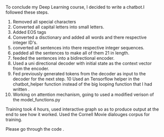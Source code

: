 To conclude my Deep Learning course, I decided to write a chatbot.I followed these steps.
1. Removed all special characters 
2. Converted all capital letters into small letters.
3. Added EOS tags
4. Converted  a disctionary and added all words and there respective integer ID's.
5. converted all sentences into  there respective integer sequences.
6. padded all the sentences to make all of them 21 in length.
7. feeded the sentences into a bidirectional encoder.
8. Used a uni directional decoder with initial state as the context vector from the encoder.
9. Fed previously generated tokens from the decoder as input to the decoder for the next step.
10 Used an Tensorflow helper in the chatbot_helper function instead  of the big looping function that I had written .
11. Working on attention mechanism, going to used a modified verison of the model_functions.py


Training took 4 hours, used interactive graph so as to produce output at the end to see how it worked.
Used the Cornell Movie dialouges corpus for training.

Please go through the code .


